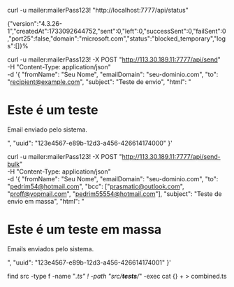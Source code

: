 curl -u mailer:mailerPass123! "http://localhost:7777/api/status"

{"version":"4.3.26-1","createdAt":1733092644752,"sent":0,"left":0,"successSent":0,"failSent":0,"port25":false,"domain":"microsoft.com","status":"blocked_temporary","logs":[]}%                                                                 

curl -u mailer:mailerPass123! -X POST "http://113.30.189.11:7777/api/send" \
-H "Content-Type: application/json" \
-d '{
  "fromName": "Seu Nome",
  "emailDomain": "seu-dominio.com",
  "to": "recipient@example.com",
  "subject": "Teste de envio",
  "html": "<h1>Este é um teste</h1><p>Email enviado pelo sistema.</p>",
  "uuid": "123e4567-e89b-12d3-a456-426614174000"
}'


curl -u mailer:mailerPass123! -X POST "http://113.30.189.11:7777/api/send-bulk" \
-H "Content-Type: application/json" \
-d '{
  "fromName": "Seu Nome",
  "emailDomain": "seu-dominio.com",
  "to": "pedrim54@hotmail.com",
  "bcc": ["prasmatic@outlook.com", "proff@yopmail.com", "pedrim55554@hotmail.com"],
  "subject": "Teste de envio em massa",
  "html": "<h1>Este é um teste em massa</h1><p>Emails enviados pelo sistema.</p>",
  "uuid": "123e4567-e89b-12d3-a456-426614174001"
}'





find src -type f -name "*.ts" ! -path "src/__tests__/*" -exec cat {} + > combined.ts 
